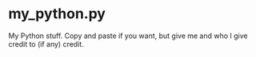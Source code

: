 # my_python.py
My Python stuff. Copy and paste if you want, but give me and who I give credit to (if any) credit.

